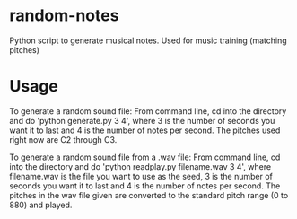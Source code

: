 # random-notes
Python script to generate musical notes.  Used for music training (matching pitches)

# Usage
To generate a random sound file:
From command line, cd into the directory and do 'python generate.py 3 4', where 3 is the number of seconds you want it to last and 4 is the number of notes per second.  The pitches used right now are C2 through C3.

To generate a random sound file from a .wav file:
From command line, cd into the directory and do 'python readplay.py filename.wav 3 4', where filename.wav is the file you want to use as the seed, 3 is the number of seconds you want it to last and 4 is the number of notes per second.  The pitches in the wav file given are converted to the standard pitch range (0 to 880) and played.
